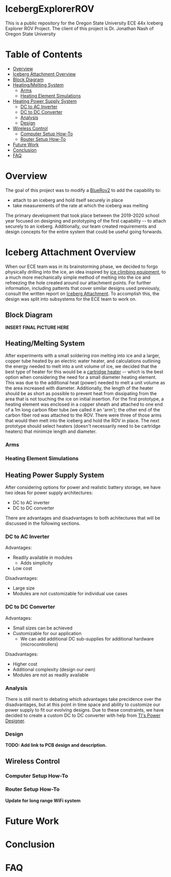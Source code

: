 
# IcebergExplorerROV
This is a public repository for the Oregon State University ECE 44x Iceberg Explorer ROV Project. The client of this project is Dr. Jonathan Nash of Oregon State University 

# Table of Contents
- [Overview](#overview)  
- [Iceberg Attachment Overview](#attachment)
- [Block Diagram](#bd)
- [Heating/Melting System](#heating)
  - [Arms](#arms)
  - [Heating Element Simulations](#heat-sim)
- [Heating Power Supply System](#power)
  - [DC to AC Inverter](#dcac)
  - [DC to DC Converter](#dcdc)
  - [Analysis](#panalysis)
  - [Design](#p-design)
- [Wireless Control](#wireless)
  - [Computer Setup How-To](#w-computer-howto)
  - [Router Setup How-To](#w-router-howto)
- [Future Work](#future-work)
- [Conclusion](#conclusion)
- [FAQ](#faq)


<a name="overview"></a>
# Overview

The goal of this project was to modify a [BlueRov2](https://bluerobotics.com/store/rov/bluerov2/) to add the capability to:
- attach to an iceberg and hold itself securely in place
- take measurements of the rate at which the iceberg was melting

The primary development that took place between the 2019-2020 school year focused on designing and prototyping of the first capability -- to attach securely to an iceberg. Additionally, our team created requirements and design concepts for the entire system that could be useful going forwards. 

<a name="attachment"></a>
# Iceberg Attachment Overview

When our ECE team was in its brainstorming phase, we decided to forgo physically drilling into the ice, an idea inspired by [ice climbing equipment](https://www.rei.com/product/860670/petzl-laser-speed-ice-screw), to a much more mechanically simple method of melting into the ice and refreezing the hole created around our attachment points. For further information, including pattents that cover similar designs used previously, consult the written report on [Iceberg Attachment](TODO). To accomplish this, the design was split into subsystems for the ECE team to work on.

<a name="bd"></a>
## Block Diagram

**INSERT FINAL PICTURE HERE**

<a name="heating"></a>
## Heating/Melting System

After experiments with a small soldering iron melting into ice and a larger, copper tube heated by an electric water heater, and calculations outlining the energy needed to melt into a unit volume of ice, we decided that the best type of heater for this would be a [cartridge heater](https://www.mcmaster.com/heaters/heaters-for-plates-molds-and-dies/insertion-heaters-for-plates-molds-and-dies-7/) -- which is the best option when considering the need for a small diameter heating element. This was due to the additional heat (power) needed to melt a unit volume as the area increased with diameter. Additionally, the length of the heater should be as short as possible to prevent heat from dissipating from the area that is not touching the ice on initial insertion. For the first prototype, a heating element was enclosed in a copper sheath and attached to one end of a 1m long carbon fiber tube (we called it an 'arm'); the other end of the carbon fiber rod was attached to the ROV. There were three of those arms that would then melt into the iceberg and hold the ROV in place. The next prototype should select heaters (doesn't necessarily need to be cartridge heaters) that minimize length and diameter.

<a name="arms"></a>
### Arms

<a name="heat-sim"></a>
### Heating Element Simulations


<a name="power"></a>
## Heating Power Supply System

After considering options for power and realistic battery storage, we have two ideas for power supply architectures:
- DC to AC inverter
- DC to DC converter

There are advantages and disadvantages to both achitectures that will be discussed in the following sections.


<a name="dcac"></a>
### DC to AC Inverter

Advantages:
- Readily available in modules
  - Adds simplicity
- Low cost

Disadvantages:
- Large size
- Modules are not customizable for individual use cases


<a name="dcdc"></a>
### DC to DC Converter

Advantages:
- Small sizes can be achieved
- Customizable for our application
  - We can add additional DC sub-supplies for additional hardware (microcontrollers)

Disadvantages:
- Higher cost
- Additional complexity (design our own)
- Modules are not as readily available

<a name="panalysis"></a>
### Analysis

There is still merit to debating which advantages take precidence over the disadvantages, but at this point in time space and ability to customize our power supply to fit our evolving designs. Due to these constraints, we have decided to create a custom DC to DC converter with help from [TI's Power Designer](https://webench.ti.com/power-designer/switching-regulator). 

<a name="p-design"></a>
### Design
**TODO: Add link to PCB design and description.**

<a name="wireless"></a>
## Wireless Control

<a name="w-computer-howto"></a>
### Computer Setup How-To

<a name="w-router-howto"></a>
### Router Setup How-To
**Update for long range WiFi system**

<a name="future-work"></a>
# Future Work

<a name="conclusion"></a>
# Conclusion

<a name="faq"></a>
# FAQ


